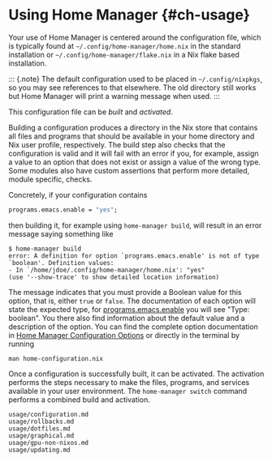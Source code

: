 # Using Home Manager {#ch-usage}

Your use of Home Manager is centered around the configuration file,
which is typically found at `~/.config/home-manager/home.nix` in the
standard installation or `~/.config/home-manager/flake.nix` in a Nix
flake based installation.

::: {.note}
The default configuration used to be placed in `~/.config/nixpkgs`¸ so
you may see references to that elsewhere. The old directory still works
but Home Manager will print a warning message when used.
:::

This configuration file can be *built* and *activated*.

Building a configuration produces a directory in the Nix store that
contains all files and programs that should be available in your home
directory and Nix user profile, respectively. The build step also checks
that the configuration is valid and it will fail with an error if you,
for example, assign a value to an option that does not exist or assign a
value of the wrong type. Some modules also have custom assertions that
perform more detailed, module specific, checks.

Concretely, if your configuration contains

``` nix
programs.emacs.enable = "yes";
```

then building it, for example using `home-manager build`, will result in
an error message saying something like

```console
$ home-manager build
error: A definition for option `programs.emacs.enable' is not of type `boolean'. Definition values:
- In `/home/jdoe/.config/home-manager/home.nix': "yes"
(use '--show-trace' to show detailed location information)
```

The message indicates that you must provide a Boolean value for this
option, that is, either `true` or `false`. The documentation of each
option will state the expected type, for
[programs.emacs.enable](#opt-programs.emacs.enable) you will see "Type: boolean". You
there also find information about the default value and a description of
the option. You can find the complete option documentation in
[Home Manager Configuration Options](#ch-options) or directly in the terminal by running

``` shell
man home-configuration.nix
```

Once a configuration is successfully built, it can be activated. The
activation performs the steps necessary to make the files, programs, and
services available in your user environment. The `home-manager switch`
command performs a combined build and activation.

```{=include=} sections
usage/configuration.md
usage/rollbacks.md
usage/dotfiles.md
usage/graphical.md
usage/gpu-non-nixos.md
usage/updating.md
```
